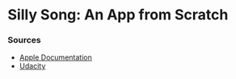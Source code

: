 # Silly Song: An App from Scratch

### Sources
- [Apple Documentation](https://developer.apple.com/documentation)
- [Udacity](https://www.udacity.com/course/ios-developer-nanodegree--nd003)
